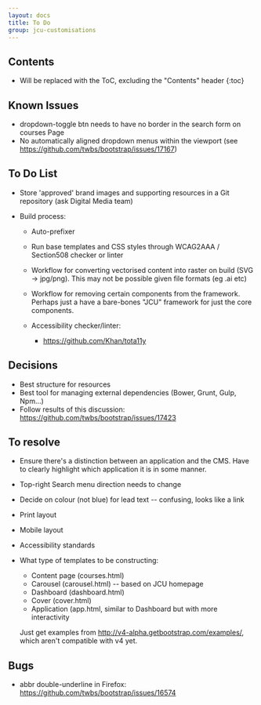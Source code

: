 ```yaml
---
layout: docs
title: To Do
group: jcu-customisations
---
```


## Contents

* Will be replaced with the ToC, excluding the "Contents" header
{:toc}


## Known Issues

* dropdown-toggle btn needs to have no border in the search form on courses Page
* No automatically aligned dropdown menus within the viewport (see
  https://github.com/twbs/bootstrap/issues/17167)

## To Do List

* Store 'approved' brand images and supporting resources in a Git repository
  (ask Digital Media team)

* Build process:

  * Auto-prefixer

  * Run base templates and CSS styles through WCAG2AAA / Section508 checker or
    linter

  * Workflow for converting vectorised content into raster on build (SVG ->
    jpg/png).  This may not be possible given file formats (eg .ai etc)

  * Workflow for removing certain components from the framework.  Perhaps just a
    have a bare-bones "JCU" framework for just the core components.

  * Accessibility checker/linter:

    * https://github.com/Khan/tota11y

## Decisions

* Best structure for resources
* Best tool for managing external dependencies (Bower, Grunt, Gulp, Npm...)
* Follow results of this discussion:
  https://github.com/twbs/bootstrap/issues/17423

## To resolve

* Ensure there's a distinction between an application and the CMS.  Have to
  clearly highlight which application it is in some manner.

* Top-right Search menu direction needs to change
* Decide on colour (not blue) for lead text -- confusing, looks like a link
* Print layout
* Mobile layout
* Accessibility standards
* What type of templates to be constructing:

  * Content page (courses.html)
  * Carousel (carousel.html) -- based on JCU homepage
  * Dashboard (dashboard.html)
  * Cover (cover.html)
  * Application (app.html, similar to Dashboard but with more interactivity

  Just get examples from http://v4-alpha.getbootstrap.com/examples/, which
  aren't compatible with v4 yet.

## Bugs

* abbr double-underline in Firefox: https://github.com/twbs/bootstrap/issues/16574
